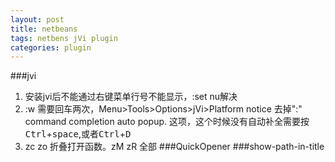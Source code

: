 ```yaml
---
layout: post
title: netbeans
tags: netbens jVi plugin 
categories: plugin
---
```

###jvi
1. 安装jvi后不能通过右键菜单行号不能显示，:set nu解决
2. :w 需要回车两次，Menu>Tools>Options>jVi>Platform notice 去掉":" command completion auto popup. 这项，这个时候没有自动补全需要按<kbd>Ctrl</kbd>+<kbd>space</kbd>,或者<kbd>Ctrl</kbd>+<kbd>D</kbd>
3. zc zo 折叠打开函数。zM zR 全部
###QuickOpener
###show-path-in-title
